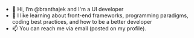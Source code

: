 - 👋 Hi, I’m @branthajek and I'm a UI developer
- 👀 I like learning about front-end frameworks, programming paradigms, coding best practices, and how to be a better developer
- 📫 You can reach me via email (posted on my profile).

<!---
branthajek/branthajek is a ✨ special ✨ repository because its `README.md` (this file) appears on your GitHub profile.
You can click the Preview link to take a look at your changes.
--->
